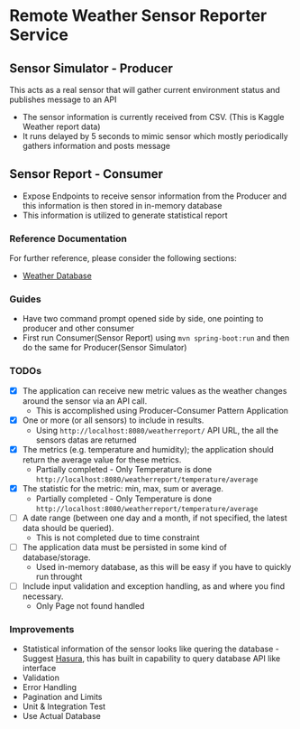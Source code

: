 # Remote Weather Sensor Reporter Service

## Sensor Simulator - Producer
This acts as a real sensor that will gather current environment status and publishes message to an API
* The sensor information is currently received from CSV. (This is Kaggle Weather report data)
* It runs delayed by 5 seconds to mimic sensor which mostly periodically gathers information and posts message

## Sensor Report - Consumer
* Expose Endpoints to receive sensor information from the Producer and this information is then stored in in-memory database
* This information is utilized to generate statistical report


### Reference Documentation
For further reference, please consider the following sections:

* [Weather Database](https://www.kaggle.com/datasets/muthuj7/weather-dataset )


### Guides
* Have two command prompt opened side by side, one pointing to producer and other consumer
* First run Consumer(Sensor Report) using `mvn spring-boot:run` and then do the same for Producer(Sensor Simulator)

### TODOs
- [x] The application can receive new metric values as the weather changes around the sensor via an API call.
	- This is accomplished using Producer-Consumer Pattern Application
- [x] One or more (or all sensors) to include in results.
	- Using `http://localhost:8080/weatherreport/` API URL, the all the sensors datas are returned
- [x] The metrics (e.g. temperature and humidity); the application should return the average value for these metrics.
	- Partially completed - Only Temperature is done `http://localhost:8080/weatherreport/temperature/average`
- [x] The statistic for the metric: min, max, sum or average.
	- Partially completed - Only Temperature is done `http://localhost:8080/weatherreport/temperature/average`
- [ ] A date range (between one day and a month, if not specified, the latest data should be queried).
	- This is not completed due to time constraint
- [ ] The application data must be persisted in some kind of database/storage.
	- Used in-memory database, as this will be easy if you have to quickly run throught
- [ ] Include input validation and exception handling, as and where you find necessary.
	- Only Page not found handled 


### Improvements
- Statistical information of the sensor looks like quering the database - Suggest [Hasura](https://hasura.io/), this has built in capability to query database API like interface
- Validation
- Error Handling
- Pagination and Limits
- Unit & Integration Test
- Use Actual Database


